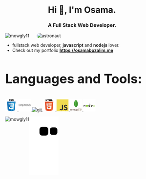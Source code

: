 <h1 align="center">Hi 👋, I'm Osama.</h1>
<h3 align="center">A Full Stack Web Developer.</h3>
<img src="https://media4.giphy.com/media/iI9fd2UjMTgSGeKUEQ/giphy.gif?cid=790b7611c86d3946b8baf3d9e69078e30030bb9236321a1a&rid=giphy.gif&ct=g" width="400" align="right" alt="astronaut" style="border-radius: 10px;" draggable="false">

<p align="left"> <img src="https://komarev.com/ghpvc/?username=mowgly11&label=Profile%20views&color=0e75b6&style=for-the-badge" alt="mowgly11" /> </p>

- fullstack web developer, **javascript** and **nodejs** lover.
- Check out my portfolio **https://osamabozalim.me**

<h3 align="left" style="font-size: 3em;">Languages and Tools:</h3>
<p align="left"> <a href="https://www.w3schools.com/css/" target="_blank" rel="noreferrer"> <img src="https://raw.githubusercontent.com/devicons/devicon/master/icons/css3/css3-original-wordmark.svg" alt="css3" width="40" height="40"/> </a> <a href="https://expressjs.com" target="_blank" rel="noreferrer"> <img src="https://raw.githubusercontent.com/devicons/devicon/master/icons/express/express-original-wordmark.svg" alt="express" width="40" height="40"/> </a> <a href="https://git-scm.com/" target="_blank" rel="noreferrer"> <img src="https://www.vectorlogo.zone/logos/git-scm/git-scm-icon.svg" alt="git" width="40" height="40"/> </a> <a href="https://www.w3.org/html/" target="_blank" rel="noreferrer"> <img src="https://raw.githubusercontent.com/devicons/devicon/master/icons/html5/html5-original-wordmark.svg" alt="html5" width="40" height="40"/> </a> <a href="https://developer.mozilla.org/en-US/docs/Web/JavaScript" target="_blank" rel="noreferrer"> <img src="https://raw.githubusercontent.com/devicons/devicon/master/icons/javascript/javascript-original.svg" alt="javascript" width="40" height="40"/> </a> <a href="https://www.mongodb.com/" target="_blank" rel="noreferrer"> <img src="https://raw.githubusercontent.com/devicons/devicon/master/icons/mongodb/mongodb-original-wordmark.svg" alt="mongodb" width="40" height="40"/> </a> <a href="https://nodejs.org" target="_blank" rel="noreferrer"> <img src="https://raw.githubusercontent.com/devicons/devicon/master/icons/nodejs/nodejs-original-wordmark.svg" alt="nodejs" width="40" height="40"/> </a> <a href="https://www.photoshop.com/en" target="_blank" rel="noreferrer"> </a> </p>

<p><img align="left" src="https://github-readme-stats.vercel.app/api/top-langs?username=mowgly11&show_icons=true&locale=en&layout=compact&theme=tokyonight" alt="mowgly11" /></p>

![Snake animation](https://github.com/mowgly11/mowgly11/blob/output/github-contribution-grid-snake.svg)
